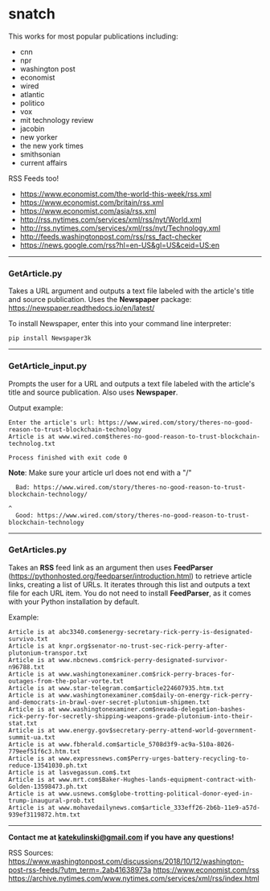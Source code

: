 # snatch
This works for most popular publications including:
* cnn
* npr
* washington post
* economist
* wired
* atlantic
* politico
* vox
* mit technology review
* jacobin
* new yorker
* the new york times
* smithsonian
* current affairs

RSS Feeds too!
* https://www.economist.com/the-world-this-week/rss.xml
* https://www.economist.com/britain/rss.xml
* https://www.economist.com/asia/rss.xml
* http://rss.nytimes.com/services/xml/rss/nyt/World.xml
* http://rss.nytimes.com/services/xml/rss/nyt/Technology.xml
* http://feeds.washingtonpost.com/rss/rss_fact-checker
* https://news.google.com/rss?hl=en-US&gl=US&ceid=US:en

---------------------------------------------------------------------------------------------------------------------------------------

### GetArticle.py
Takes a URL argument and outputs a text file labeled with the article's title and source publication. Uses the **Newspaper** package: https://newspaper.readthedocs.io/en/latest/

To install Newspaper, enter this into your command line interpreter:
```
pip install Newspaper3k
```
---------------------------------------------------------------------------------------------------------------------------------------
### GetArticle_input.py
Prompts the user for a URL and outputs a text file labeled with the article's title and source publication. Also uses **Newspaper**.

Output example:

```
Enter the article's url: https://www.wired.com/story/theres-no-good-reason-to-trust-blockchain-technology 
Article is at www.wired.com$theres-no-good-reason-to-trust-blockchain-technolog.txt

Process finished with exit code 0
```
**Note**: Make sure your article url does not end with a "/"

      Bad: https://www.wired.com/story/theres-no-good-reason-to-trust-blockchain-technology/
                                                                                            ^
      Good: https://www.wired.com/story/theres-no-good-reason-to-trust-blockchain-technology

---------------------------------------------------------------------------------------------------------------------------------------
### GetArticles.py
Takes an **RSS** feed link as an argument then uses **FeedParser** (https://pythonhosted.org/feedparser/introduction.html) to retrieve article links, creating a list of URLs. It iterates through this list and outputs a text file for each URL item. You do not need to install **FeedParser**, as it comes with your Python installation by default.

Example:
```
Article is at abc3340.com$energy-secretary-rick-perry-is-designated-survivo.txt
Article is at knpr.org$senator-no-trust-sec-rick-perry-after-plutonium-transpor.txt
Article is at www.nbcnews.com$rick-perry-designated-survivor-n96788.txt
Article is at www.washingtonexaminer.com$rick-perry-braces-for-outages-from-the-polar-vorte.txt
Article is at www.star-telegram.com$article224607935.htm.txt
Article is at www.washingtonexaminer.com$daily-on-energy-rick-perry-and-democrats-in-brawl-over-secret-plutonium-shipmen.txt
Article is at www.washingtonexaminer.com$nevada-delegation-bashes-rick-perry-for-secretly-shipping-weapons-grade-plutonium-into-their-stat.txt
Article is at www.energy.gov$secretary-perry-attend-world-government-summit-ua.txt
Article is at www.fbherald.com$article_5708d3f9-ac9a-510a-8026-779eef51f6c3.htm.txt
Article is at www.expressnews.com$Perry-urges-battery-recycling-to-reduce-13541030.ph.txt
Article is at lasvegassun.com$.txt
Article is at www.mrt.com$Baker-Hughes-lands-equipment-contract-with-Golden-13598473.ph.txt
Article is at www.usnews.com$globe-trotting-political-donor-eyed-in-trump-inaugural-prob.txt
Article is at www.mohavedailynews.com$article_333eff26-2b6b-11e9-a57d-939ef3119872.htm.txt

```

---------------------------------------------------------------------------------------------------------------------------------------
**Contact me at katekulinski@gmail.com if you have any questions!**

RSS Sources:
https://www.washingtonpost.com/discussions/2018/10/12/washington-post-rss-feeds/?utm_term=.2ab41638973a
https://www.economist.com/rss
https://archive.nytimes.com/www.nytimes.com/services/xml/rss/index.html
